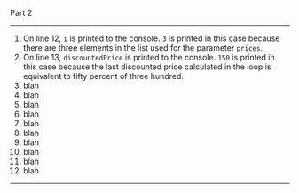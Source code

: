 Part 2

---
1. On line 12, `i` is printed to the console. `3` is printed in this case because there are three elements in the list used for the parameter `prices`.
2. On line 13, `discountedPrice` is printed to the console. `150` is printed in this case because the last discounted price calculated in the loop is equivalent to fifty percent of three hundred.
3. blah
4. blah
5. blah
6. blah
7. blah
8. blah
9. blah
10. blah
11. blah
12. blah
---